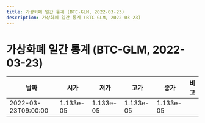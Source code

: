```yaml
---
title: 가상화폐 일간 통계 (BTC-GLM, 2022-03-23)
description: 가상화폐 일간 통계 (BTC-GLM, 2022-03-23)
---
```


가상화폐 일간 통계 (BTC-GLM, 2022-03-23)
===

|날짜|시가|저가|고가|종가|비고|
|--|--|--|--|--|--|
|2022-03-23T09:00:00|1.133e-05|1.133e-05|1.133e-05|1.133e-05|    |
